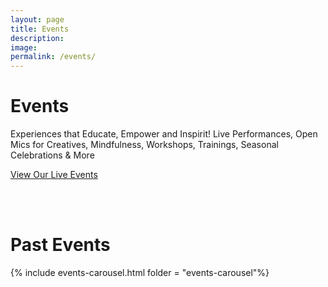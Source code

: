 ```yaml
---
layout: page
title: Events
description: 
image: 
permalink: /events/
---
```


# Events

Experiences that Educate, Empower and Inspirit!
Live Performances, Open Mics for Creatives, Mindfulness, Workshops, Trainings, Seasonal Celebrations & More

<a class="btn btn-xl text-uppercase js-scroll-trigger" href="https://www.eventbrite.com/o/the-heron-center-83561553823">View Our Live Events</a>

<br />
<br />

# Past Events
{% include events-carousel.html folder = "events-carousel"%}